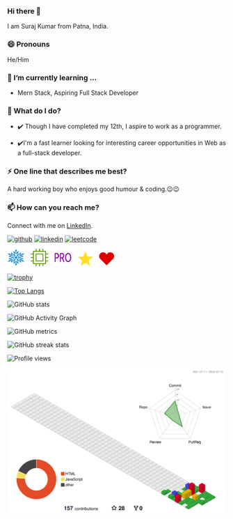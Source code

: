### Hi there 👋
I am Suraj Kumar from Patna, India.

### 😄 Pronouns
He/Him

### 🌱 I’m currently learning ...
- Mern Stack, Aspiring Full Stack Developer

### 🌱 What do I do?
- ✔️ Though I have completed my 12th, I aspire to work as a programmer.

- ✔️I'm a fast learner looking for interesting career opportunities in Web as a full-stack developer. 

### ⚡ One line that describes me best? 
A hard working boy who enjoys good humour & coding.😉😉

### 📫 How can you reach me?
Connect with me on [LinkedIn](https://www.linkedin.com/in/suraj996/).

[<img src='https://cdn.jsdelivr.net/npm/simple-icons@3.0.1/icons/github.svg' alt='github' height='40'>](https://github.com/suraj-996)
[<img src='https://cdn.jsdelivr.net/npm/simple-icons@3.0.1/icons/linkedin.svg' alt='linkedin' height='40'>](https://www.linkedin.com/in/suraj996/)
[<img src='https://cdn.jsdelivr.net/npm/simple-icons@3.0.1/icons/leetcode.svg' alt='leetcode' height='40'>](https://leetcode.com/Digitalsuraj/)

<a href='https://archiveprogram.github.com/'><img src='https://raw.githubusercontent.com/acervenky/animated-github-badges/master/assets/acbadge.gif' width='40' height='40'></a> <a href='https://docs.github.com/en/developers'><img src='https://raw.githubusercontent.com/acervenky/animated-github-badges/master/assets/devbadge.gif' width='40' height='40'></a> <a href='https://github.com/pricing'><img src='https://raw.githubusercontent.com/acervenky/animated-github-badges/master/assets/pro.gif' width='40' height='40'></a> <a href='https://stars.github.com/'><img src='https://raw.githubusercontent.com/acervenky/animated-github-badges/master/assets/starbadge.gif' width='35' height='35'></a> <a href='https://docs.github.com/en/github/supporting-the-open-source-community-with-github-sponsors'><img src='https://raw.githubusercontent.com/acervenky/animated-github-badges/master/assets/sponsorbadge.gif' width='35' height='35'></a>

[![trophy](https://github-profile-trophy.vercel.app/?username=suraj-996)](https://github.com/ryo-ma/github-profile-trophy)

[![Top Langs](https://github-readme-stats.vercel.app/api/top-langs/?username=suraj-996)](https://github.com/anuraghazra/github-readme-stats)

![GitHub stats](https://github-readme-stats.vercel.app/api?username=suraj-996&show_icons=true)  

![GitHub Activity Graph](https://activity-graph.herokuapp.com/graph?username=suraj-996)  

![GitHub metrics](https://metrics.lecoq.io/suraj-996)  

![GitHub streak stats](https://github-readme-streak-stats.herokuapp.com/?user=suraj-996)  

![Profile views](https://gpvc.arturio.dev/suraj-996)  

![](./profile-3d-contrib/profile-gitblock.svg)
